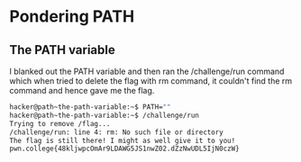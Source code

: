 # Pondering PATH

## The PATH variable

I blanked out the PATH variable and then ran the /challenge/run command which when tried to delete the flag with rm command, it couldn't find the rm command and hence gave me the flag.
```bash
hacker@path~the-path-variable:~$ PATH=""
hacker@path~the-path-variable:~$ /challenge/run
Trying to remove /flag...
/challenge/run: line 4: rm: No such file or directory
The flag is still there! I might as well give it to you!
pwn.college{48kljwpcOmAr9LDAWG5JS1nwZ02.dZzNwUDL5IjN0czW}
```
